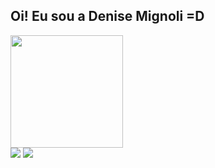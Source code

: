 ## Oi! Eu sou a Denise Mignoli =D 

<div>
<img height="180em" src="https://github-readme-stats.vercel.app/api?username=denisemignoli&show_icons=true&theme=ayu-mirage"/>
<!--<img height="180em" src="https://github-readme-stats.vercel.app/api/top-langs/?username=denisemignoli&layout=compact&langs_count=16&theme=ayu-mirage"/>-->
</div>

<div>
<a href = "mailto:denisemignoli@gmail.com"><img src="https://img.shields.io/badge/-Gmail-%23333?style=for-the-badge&logo=gmail&logoColor=white" target="_blank"></a>
<a href="https://www.linkedin.com/in/denisemignoli/" target="_blank"><img src="https://img.shields.io/badge/-LinkedIn-%230077B5?style=for-the-badge&logo=linkedin&logoColor=white" target="_blank"></a> 
<div>

  
<!--
Here are some ideas to get you started:
- 🔭 I’m currently working on ...
- 🌱 I’m currently learning ...
- 👯 I’m looking to collaborate on ...
- 🤔 I’m looking for help with ...
- 💬 Ask me about ...
- 📫 How to reach me: ...
- 😄 Pronouns: ...
- ⚡ Fun fact: ...
-->
